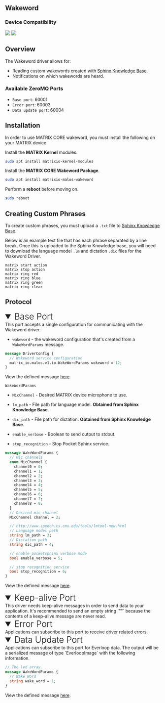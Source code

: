 <h2 style="padding-top:0">Wakeword</h2>

### Device Compatibility
<img class="creator-compatibility-icon" src="../../img/creator-icon.svg">
<img class="voice-compatibility-icon" src="../../img/voice-icon.svg">

## Overview

The Wakeword driver allows for:

* Reading custom wakewords created with <a href="http://www.speech.cs.cmu.edu/tools/lmtool-new.html" target="_blank">Sphinx Knowledge Base</a>.
* Notifications on which wakewords are heard.

<h3 style="padding-top:0">Available ZeroMQ Ports</h3>

* `Base port`: 60001
* `Error port`: 60003
* `Data update port`: 60004

## Installation
In order to use MATRIX CORE wakeword, you must install the following on your MATRIX device.

Install the **MATRIX Kernel** modules.
```bash
sudo apt install matrixio-kernel-modules
```
Install the **MATRIX CORE Wakeword Package**.
```bash
sudo apt install matrixio-malos-wakeword
```
Perform a **reboot** before moving on.
```bash
sudo reboot
```

## Creating Custom Phrases
To create custom phrases, you must upload a `.txt` file to <a href="http://www.speech.cs.cmu.edu/tools/lmtool-new.html" target="_blank">Sphinx Knowledge Base</a>.

Below is an example text file that has each phrase separated by a line break. Once this is uploaded to the Sphinx Knowledge base, you will need to download the language model `.lm` and dictation `.dic` files for the Wakeword Driver.

```
matrix start action
matrix stop action
matrix ring red
matrix ring blue
matrix ring green
matrix ring clear
```

## Protocol

<!-- Base PORT -->
<details markdown="1" open>
<summary style="font-size: 1.75rem; font-weight: 300;">Base Port</summary>
This port accepts a single configuration for communicating with the Wakeword driver. 

* `wakeword` - the wakeword configuration that's created from a `WakeWordParams` message.

```protobuf
message DriverConfig {
  // Wakeword service configuration
  matrix_io.malos.v1.io.WakeWordParams wakeword = 12;
}
```
View the defined message <a href="https://github.com/matrix-io/protocol-buffers/blob/master/matrix_io/malos/v1/driver.proto" target="_blank">here</a>.

`WakeWordParams` 

* `MicChannel` - Desired MATRIX device microphone to use.

* `lm_path` - File path for language model. **Obtained from Sphinx Knowledge Base**.

* `dic_path` - File path for dictation. **Obtained from Sphinx Knowledge Base**.

* `enable_verbose` - Boolean to send output to stdout.

* `stop_recognition` - Stop Pocket Sphinx service.

```protobuf
message WakeWordParams {
  // Mic channels
  enum MicChannel {
    channel0 = 0;
    channel1 = 1;
    channel2 = 2;
    channel3 = 3;
    channel4 = 4;
    channel5 = 5;
    channel6 = 6;
    channel7 = 7;
    channel8 = 8;
  }
  // Desired mic channel
  MicChannel channel = 2;

  // http://www.speech.cs.cmu.edu/tools/lmtool-new.html
  // Language model path
  string lm_path = 3;
  // Dictation path
  string dic_path = 4;

  // enable pocketsphinx verbose mode
  bool enable_verbose = 5;

  // stop recognition service
  bool stop_recognition = 6;
}
```
View the defined message <a href="https://github.com/matrix-io/protocol-buffers/blob/65397022e73ac98ec2b217937f133a9eefbd8f01/matrix_io/malos/v1/io.proto" target="_blank">here</a>.
</details>

<!-- Keep-Alive PORT -->
<details markdown="1" open>
<summary style="font-size: 1.75rem; font-weight: 300;">Keep-alive Port</summary>
This driver needs keep-alive messages in order to send data to your application. It's recommended to send an empty string `""` because the contents of a keep-alive message are never read.
</details>

<!-- Error PORT -->
<details markdown="1" open>
<summary style="font-size: 1.75rem; font-weight: 300;">Error Port</summary>
Applications can subscribe to this port to receive driver related errors.
</details>

<!-- Data Update PORT -->
<details markdown="1" open>
<summary style="font-size: 1.75rem; font-weight: 300;">Data Update Port</summary>
Applications can subscribe to this port for Everloop data. The output will be a serialized message of type `EverloopImage` with the following information.

```protobuf
// The led array.
message WakeWordParams {
  // Wake Word
  string wake_word = 1;
}
```
View the defined message <a href="https://github.com/matrix-io/protocol-buffers/blob/65397022e73ac98ec2b217937f133a9eefbd8f01/matrix_io/malos/v1/io.proto" target="_blank">here</a>.
</details>